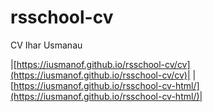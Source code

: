 # rsschool-cv
CV Ihar Usmanau

|[https://iusmanof.github.io/rsschool-cv/cv](https://iusmanof.github.io/rsschool-cv/cv)|
|[https://iusmanof.github.io/rsschool-cv-html/](https://iusmanof.github.io/rsschool-cv-html/)|

